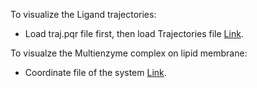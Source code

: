 To visualize the Ligand trajectories: <br>
- Load traj.pqr file first, then load Trajectories file [Link](https://drive.google.com/file/d/1O-EwVEvHGc_pqAH7GOJLtWIkXIIRMxHR/view?usp=sharing).

To visualze the Multienzyme complex on lipid membrane: <br>
- Coordinate file of the system [Link](https://drive.google.com/file/d/1TcTBA9uQAlTBSf21cROs1BdVRipanSak/view?usp=sharing).

